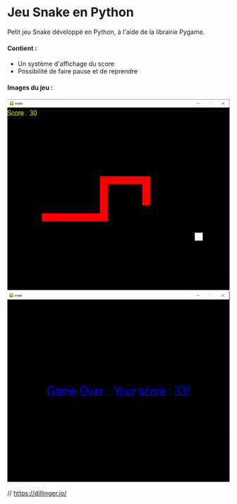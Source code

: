 # Jeu Snake en Python

Petit jeu Snake développé en Python, à l'aide de la librairie Pygame.

#### Contient :
- Un système d'affichage du score 
- Possibilité de faire pause et de reprendre

#### Images du jeu :

<img src="images/snake.png">

<img src="images/gameover.png">

// https://dillinger.io/